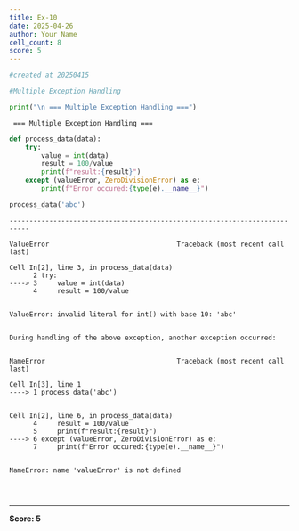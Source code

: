```yaml
---
title: Ex-10
date: 2025-04-26
author: Your Name
cell_count: 8
score: 5
---
```


```python
#created at 20250415
```


```python
#Multiple Exception Handling 
```


```python
print("\n === Multiple Exception Handling ===")
```

    
     === Multiple Exception Handling ===



```python
def process_data(data):
    try:
        value = int(data)
        result = 100/value
        print(f"result:{result}")
    except (valueError, ZeroDivisionError) as e:
        print(f"Error occured:{type(e).__name__}")
```


```python
process_data('abc')
```


    ---------------------------------------------------------------------------

    ValueError                                Traceback (most recent call last)

    Cell In[2], line 3, in process_data(data)
          2 try:
    ----> 3     value = int(data)
          4     result = 100/value


    ValueError: invalid literal for int() with base 10: 'abc'

    
    During handling of the above exception, another exception occurred:


    NameError                                 Traceback (most recent call last)

    Cell In[3], line 1
    ----> 1 process_data('abc')


    Cell In[2], line 6, in process_data(data)
          4     result = 100/value
          5     print(f"result:{result}")
    ----> 6 except (valueError, ZeroDivisionError) as e:
          7     print(f"Error occured:{type(e).__name__}")


    NameError: name 'valueError' is not defined



```python

```


```python


```


```python

```


---
**Score: 5**